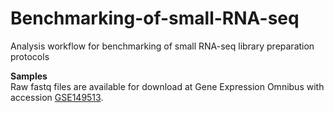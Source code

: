 # Benchmarking-of-small-RNA-seq
Analysis workflow for benchmarking of small RNA-seq library preparation protocols

**Samples**   
Raw fastq files are available for download at Gene Expression Omnibus with accession [GSE149513](https://www.ncbi.nlm.nih.gov/geo/query/acc.cgi?acc=GSE149513). 
